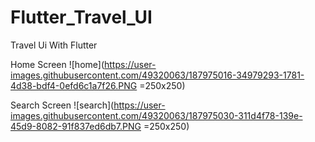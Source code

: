 # Flutter_Travel_UI
Travel Ui With Flutter

Home Screen
![home](https://user-images.githubusercontent.com/49320063/187975016-34979293-1781-4d38-bdf4-0efd6c1a7f26.PNG  =250x250)

Search Screen
![search](https://user-images.githubusercontent.com/49320063/187975030-311d4f78-139e-45d9-8082-91f837ed6db7.PNG  =250x250)
